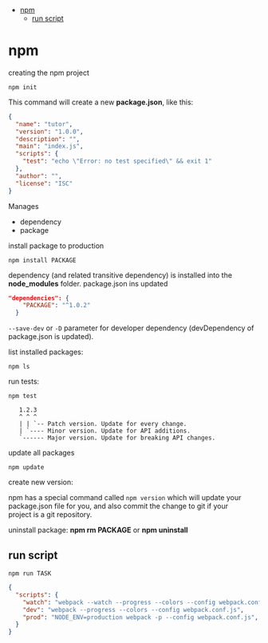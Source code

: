 
- [npm](#npm)
  - [run script](#run-script)

# npm

creating the npm project

```shell
npm init
```

This command will create a new **package.json**, like this:

```json
{
  "name": "tutor",
  "version": "1.0.0",
  "description": "",
  "main": "index.js",
  "scripts": {
    "test": "echo \"Error: no test specified\" && exit 1"
  },
  "author": "",
  "license": "ISC"
}
```

Manages

- dependency
- package

install package to production

```shell
npm install PACKAGE
```

dependency (and related transitive dependency) is installed into the **node_modules** folder.
package.json ins updated

```json
"dependencies": {
    "PACKAGE": "^1.0.2"
  }
```

`--save-dev` or `-D` parameter for developer dependency (devDependency of package.json is updated).

list installed packages:

```shell
npm ls
```

run tests:

```shell
npm test
```

       1.2.3  
       ^ ^ ^  
       | | `-- Patch version. Update for every change.  
       | `---- Minor version. Update for API additions.  
       `------ Major version. Update for breaking API changes. 

update all packages

```shell
npm update
```

create new version:

npm has a special command called `npm version` which will update your  
     package.json file for you, and also commit the change to git if your  
     project is a git repository.

uninstall package: **npm rm PACKAGE** or **npm uninstall** 


## run script

```shell
npm run TASK
```

```json
{
  "scripts": {
    "watch": "webpack --watch --progress --colors --config webpack.conf.js",
    "dev": "webpack --progress --colors --config webpack.conf.js",
    "prod": "NODE_ENV=production webpack -p --config webpack.conf.js",
  }
}

```
